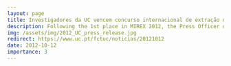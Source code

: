 ```yaml
---
layout: page
title: Investigadores da UC vencem concurso internacional de extração de informação emocional de música
description: Following the 1st place in MIREX 2012, the Press Officer of the University of Coimbra interviewed us and distributed a press release. As a result, the news item was published in some of the major Portuguese newspapers (some of these are still available inside the provided URL).
img: /assets/img/2012_UC_press_release.jpg
redirect: https://www.uc.pt/fctuc/noticias/20121012
date: 2012-10-12
importance: 3
---
```

